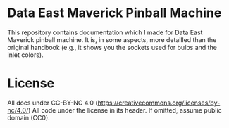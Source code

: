 # Data East Maverick Pinball Machine
This repository contains documentation which I made for Data East Maverick
pinball machine. It is, in some aspects, more detailled than the original
handbook (e.g., it shows you the sockets used for bulbs and the inlet colors).

# License
All docs under CC-BY-NC 4.0 (https://creativecommons.org/licenses/by-nc/4.0/)
All code under the license in its header. If omitted, assume public domain (CC0).
